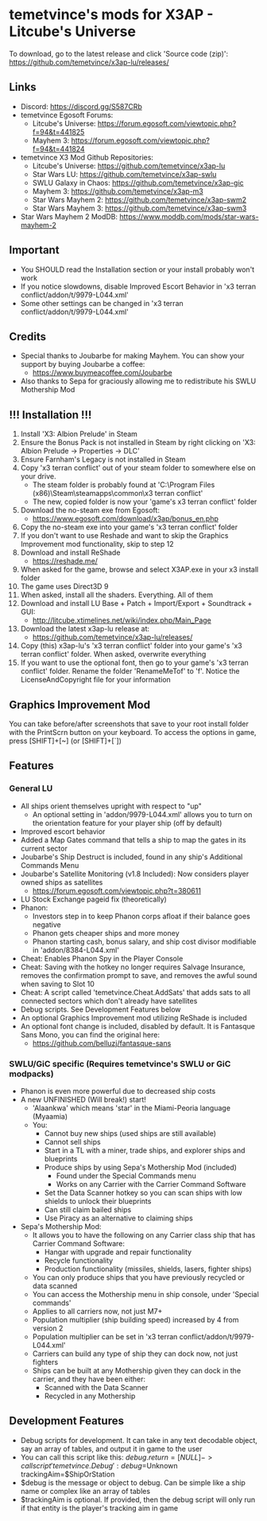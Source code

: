 # temetvince's mods for X3AP - Litcube's Universe

To download, go to the latest release and click 'Source code (zip)': https://github.com/temetvince/x3ap-lu/releases/

## Links
* Discord: https://discord.gg/S587CRb
* temetvince Egosoft Forums:
    * Litcube's Universe: https://forum.egosoft.com/viewtopic.php?f=94&t=441825
    * Mayhem 3: https://forum.egosoft.com/viewtopic.php?f=94&t=441824
* temetvince X3 Mod Github Repositories:
    * Litcube's Universe: https://github.com/temetvince/x3ap-lu
    * Star Wars LU: https://github.com/temetvince/x3ap-swlu
    * SWLU Galaxy in Chaos: https://github.com/temetvince/x3ap-gic
    * Mayhem 3: https://github.com/temetvince/x3ap-m3
    * Star Wars Mayhem 2: https://github.com/temetvince/x3ap-swm2
    * Star Wars Mayhem 3: https://github.com/temetvince/x3ap-swm3
* Star Wars Mayhem 2 ModDB: https://www.moddb.com/mods/star-wars-mayhem-2

## Important
* You SHOULD read the Installation section or your install probably won't work
* If you notice slowdowns, disable Improved Escort Behavior in 'x3 terran conflict/addon/t/9979-L044.xml'
* Some other settings can be changed in 'x3 terran conflict/addon/t/9979-L044.xml'

## Credits
* Special thanks to Joubarbe for making Mayhem. You can show your support by buying Joubarbe a coffee:
    * https://www.buymeacoffee.com/Joubarbe
* Also thanks to Sepa for graciously allowing me to redistribute his SWLU Mothership Mod

## !!! Installation !!!
1. Install 'X3: Albion Prelude' in Steam
1. Ensure the Bonus Pack is not installed in Steam by right clicking on 'X3: Albion Prelude -> Properties -> DLC'
1. Ensure Farnham's Legacy is not installed in Steam
1. Copy 'x3 terran conflict' out of your steam folder to somewhere else on your drive.
    * The steam folder is probably found at 'C:\Program Files (x86)\Steam\steamapps\common\x3 terran conflict'
    * The new, copied folder is now your 'game's x3 terran conflict' folder
1. Download the no-steam exe from Egosoft:
    * https://www.egosoft.com/download/x3ap/bonus_en.php
1. Copy the no-steam exe into your game's 'x3 terran conflict' folder
1. If you don't want to use Reshade and want to skip the Graphics Improvement mod functionality, skip to step 12
1. Download and install ReShade
    * https://reshade.me/
1. When asked for the game, browse and select X3AP.exe in your x3 install folder
1. The game uses Direct3D 9
1. When asked, install all the shaders. Everything. All of them
1. Download and install LU Base + Patch + Import/Export + Soundtrack + GUI:
    * http://litcube.xtimelines.net/wiki/index.php/Main_Page
1. Download the latest x3ap-lu release at:
    * https://github.com/temetvince/x3ap-lu/releases/
1. Copy (this) x3ap-lu's 'x3 terran conflict' folder into your game's 'x3 terran conflict' folder. When asked, overwrite everything
1. If you want to use the optional font, then go to your game's 'x3 terran conflict' folder. Rename the folder 'RenameMeTof' to 'f'. Notice the LicenseAndCopyright file for your information

## Graphics Improvement Mod
You can take before/after screenshots that save to your root install folder with the PrintScrn button on your keyboard. To access the options in game, press [SHIFT]+[~] (or [SHIFT]+[`])

## Features
### General LU
* All ships orient themselves upright with respect to "up"
    * An optional setting in 'addon/9979-L044.xml' allows you to turn on the orientation feature for your player ship (off by default)
* Improved escort behavior
* Added a Map Gates command that tells a ship to map the gates in its current sector
* Joubarbe's Ship Destruct is included, found in any ship's Additional Commands Menu
* Joubarbe's Satellite Monitoring (v1.8 Included): Now considers player owned ships as satellites
    * https://forum.egosoft.com/viewtopic.php?t=380611
* LU Stock Exchange pageid fix (theoretically)
* Phanon:
    * Investors step in to keep Phanon corps afloat if their balance goes negative
    * Phanon gets cheaper ships and more money
    * Phanon starting cash, bonus salary, and ship cost divisor modifiable in 'addon/8384-L044.xml'
* Cheat: Enables Phanon Spy in the Player Console
* Cheat: Saving with the hotkey no longer requires Salvage Insurance, removes the confirmation prompt to save, and removes the awful sound when saving to Slot 10
* Cheat: A script called 'temetvince.Cheat.AddSats' that adds sats to all connected sectors which don't already have satellites
* Debug scripts. See Development Features below
* An optional Graphics Improvement mod utilizing ReShade is included
* An optional font change is included, disabled by default. It is Fantasque Sans Mono, you can find the original here:
    * https://github.com/belluzj/fantasque-sans

### SWLU/GiC specific (Requires temetvince's SWLU or GiC modpacks)
* Phanon is even more powerful due to decreased ship costs
* A new UNFINISHED (Will break!) start!
    * 'Alaankwa' which means 'star' in the Miami-Peoria language (Myaamia)
    * You:
        * Cannot buy new ships (used ships are still available)
        * Cannot sell ships
        * Start in a TL with a miner, trade ships, and explorer ships and blueprints
        * Produce ships by using Sepa's Mothership Mod (included)
            * Found under the Special Commands menu
            * Works on any Carrier with the Carrier Command Software
        * Set the Data Scanner hotkey so you can scan ships with low shields to unlock their blueprints
        * Can still claim bailed ships
        * Use Piracy as an alternative to claiming ships
* Sepa's Mothership Mod:
    * It allows you to have the following on any Carrier class ship that has Carrier Command Software:
	    * Hangar with upgrade and repair functionality
	    * Recycle functionality
	    * Production functionality (missiles, shields, lasers, fighter ships)
    * You can only produce ships that you have previously recycled or data scanned
    * You can access the Mothership menu in ship console, under 'Special commands'
    * Applies to all carriers now, not just M7+
    * Population multiplier (ship building speed) increased by 4 from version 2
    * Population multiplier can be set in 'x3 terran conflict/addon/t/9979-L044.xml'
    * Carriers can build any type of ship they can dock now, not just fighters
    * Ships can be built at any Mothership given they can dock in the carrier, and they have been either:
        * Scanned with the Data Scanner
        * Recycled in any Mothership

## Development Features
* Debug scripts for development. It can take in any text decodable object, say an array of tables, and output it in game to the user
* You can call this script like this: $debug.return = [NULL] -> call script 'temetvince.Debug': debug=$Unknown trackingAim=$ShipOrStation
* $debug is the message or object to debug. Can be simple like a ship name or complex like an array of tables
* $trackingAim is optional. If provided, then the debug script will only run if that entity is the player's tracking aim in game

